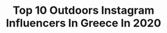 ---
title: Top 10 Outdoors Instagram Influencers In Greece In 2020
description: >-
  Find top outdoors Instagram influencers in Greece in 2020. Most popular hashtags: #greece #nature #photography #outdoors.
platform: Instagram
profiles:
  - username: "mak.instyle"
    fullname: >-
      Muhannad Al Khatib | Dubai
    location: "Greece"
    followers: 33712
    engagement: 559
    commentsToLikes: 0.042427
    id: ck0w1ye7plqsm0i19qdqop8x4
    verified: false
    hashtags: "#fitness, #lovedubai, #enjoytheview, #q8fashion"
  - username: "felicia_333"
    fullname: >-
      Felicia Lapati 💋💋💋
    location: "Greece"
    followers: 110489
    engagement: 617
    commentsToLikes: 0.011232
    id: ck5q0k8y86ec00i11zarsibmc
    verified: false
    hashtags: "#aquarium, #drums, #valentinegiveaway, #livlyeshop"
  - username: "babastroumf"
    fullname: >-
      DIMITRA BABADIMA
    location: "Greece"
    followers: 5970
    engagement: 1187
    commentsToLikes: 0.023286
    id: ck55p910ua2e60i117wc0pmik
    verified: false
    hashtags: "#bikes, #videography, #milos, #staysafe"
  - username: "vasia_bozatzi"
    fullname: >-
      𝐕𝐚𝐬𝐢𝐚 𝐁𝐨𝐳𝐚𝐭𝐳𝐢
    location: "Greece"
    followers: 5902
    engagement: 812
    commentsToLikes: 0.038672
    id: ck5pvewnghjom0i11mifbjv8z
    verified: false
    hashtags: "#collection, #sparkle, #grafittiart, #super"
  - username: "dimizoo_"
    fullname: >-
      Dimitris Zournatsidis
    location: "Greece"
    followers: 2380
    engagement: 4076
    commentsToLikes: 0.195647
    id: ck5znaw6so3z90i142rn89mgs
    verified: false
    hashtags: "#eyes, #expression, #shipwreck, #longexposure"
  - username: "john_syrigos"
    fullname: >-
      Γιάννης Συρίγος
    location: "Greece"
    followers: 2440
    engagement: 2379
    commentsToLikes: 0.295620
    id: ck5q3oogvlqio0i11wh5vzfd9
    verified: false
    hashtags: "#longexposureoftheday, #tv, #natureza, #ocean"
  - username: "christina_miliou"
    fullname: >-
      𝐂𝐇𝐑𝐈𝐒𝐓𝐈𝐍𝐀 𝐌𝐈𝐋𝐈𝐎𝐔 ®
    location: "Greece"
    followers: 29154
    engagement: 458
    commentsToLikes: 0.010505
    id: ck55p8n8oa1ji0i115v3x8q2e
    verified: false
    hashtags: "#wintermood, #makeupbyme, #balayageblonde, #mybabyboy"
  - username: "yvetmarietravels_"
    fullname: >-
      𝒴𝓋𝑒𝓉𝓉𝑒💕
    location: "Greece"
    followers: 3785
    engagement: 1250
    commentsToLikes: 0.085640
    id: ck8t8t9z2lq5d0j78g2sosrzt
    verified: false
    hashtags: "#mscmusica, #ramsaubeiberchtesgaden, #traveling, #asia"
  - username: "giorgia_panagi_official"
    fullname: >-
      Giorgia Panagi
    location: "Greece"
    followers: 34708
    engagement: 521
    commentsToLikes: 0.015652
    id: ck6tiocpi13tq0j71xeznaquj
    verified: false
    hashtags: "#bnwphotography, #spring, #backstage, #covid"
  - username: "george_soumelidis"
    fullname: >-
      ɢᴇᴏʀɢᴇ sᴏᴜᴍᴇʟɪᴅɪs ᴘʜᴏᴛᴏɢʀᴀᴘʜʏ
    location: "Greece"
    followers: 27623
    engagement: 689
    commentsToLikes: 0.063876
    id: ck136e0se610y0i199m49z3my
    verified: false
    hashtags: "#view, #amazing, #justgoshoot, #show"
---